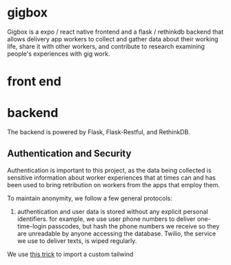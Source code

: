 # gigbox

Gigbox is a expo / react native frontend and a flask / rethinkdb backend that allows delivery app
workers to collect and gather data about their working life, share it with other workers, and
contribute to research examining people's experiences with gig work.

# front end

# backend

The backend is powered by Flask, Flask-Restful, and RethinkDB.

## Authentication and Security

Authentication is important to this project, as the data being collected is sensitive information
about worker experiences that at times can and has been used to bring retribution on workers from
the apps that employ them.

To maintain anonymity, we follow a few general protocols:

1. authentication and user data is stored without any explicit personal identifiers. for example, we use user
   phone numbers to deliver one-time-login passcodes, but hash the phone numbers we receive so they
   are unreadable by anyone accessing the database. Twilio, the service we use to deliver texts, is
   wiped regularly.

We use [this
trick](https://zohaib.me/using-path-aliases-in-react-native-typescript-created-with-expo/) to import
a custom tailwind
